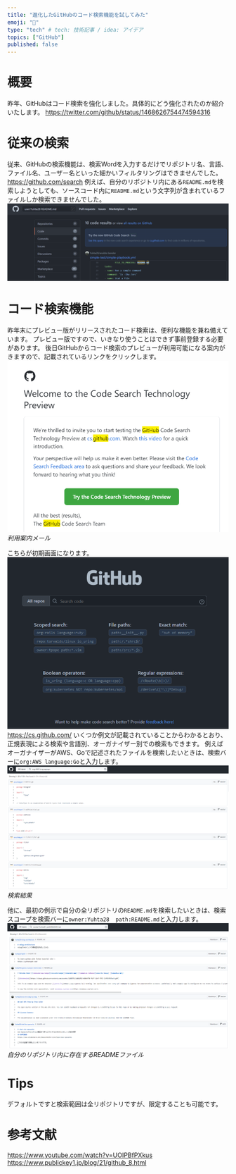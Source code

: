 ```yaml
---
title: "進化したGitHubのコード検索機能を試してみた"
emoji: "🐁"
type: "tech" # tech: 技術記事 / idea: アイデア
topics: ["GitHub"]
published: false
---
```


# 概要
昨年、GitHubはコード検索を強化しました。具体的にどう強化されたのか紹介いたします。
https://twitter.com/github/status/1468626754474594316

# 従来の検索
従来、GitHubの検索機能は、検索Wordを入力するだけでリポジトリ名、言語、ファイル名、ユーザー名といった細かいフィルタリングはできませんでした。
https://github.com/search
例えば、自分のリポジトリ内にある`README.md`を検索しようとしても、ソースコード内に`README.md`という文字列が含まれているファイルしか検索できませんでした。
![](/images/gh-codesearch-preview/image1.png)

# コード検索機能
昨年末にプレビュー版がリリースされたコード検索は、便利な機能を兼ね備えています。
プレビュー版ですので、いきなり使うことはできず事前登録する必要があります。
後日GitHubからコード検索のプレビューが利用可能になる案内がきますので、記載されているリンクをクリックします。
![](/images/gh-codesearch-preview/image2.png)
*利用案内メール*

こちらが初期画面になります。
![](/images/gh-codesearch-preview/image3.png)
https://cs.github.com/
いくつか例文が記載されていることからわかるとおり、正規表現による検索や言語別、オーガナイザー別での検索もできます。
例えばオーガナイザーがAWS、Goで記述されたファイルを検索したいときは、検索バーに`org:AWS language:Go`と入力します。
![](/images/gh-codesearch-preview/image4.png)
*検索結果*

他に、最初の例示で自分の全リポジトリの`README.md`を検索したいときは、検索スコープを検索バーに`owner:Yuhta28  path:README.md`と入力します。
![](/images/gh-codesearch-preview/image5.png)
*自分のリポジトリ内に存在するREADMEファイル*

# Tips
デフォルトですと検索範囲は全リポジトリですが、限定することも可能です。

# 参考文献
https://www.youtube.com/watch?v=UOIPBfPXkus
https://www.publickey1.jp/blog/21/github_8.html
